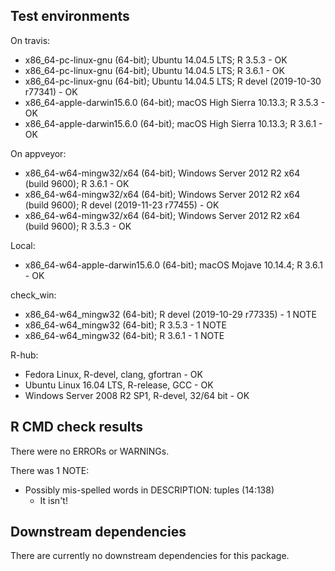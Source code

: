 ## Test environments
On travis:
* x86_64-pc-linux-gnu (64-bit); Ubuntu 14.04.5 LTS;  R 3.5.3 - OK
* x86_64-pc-linux-gnu (64-bit); Ubuntu 14.04.5 LTS;  R 3.6.1 - OK
* x86_64-pc-linux-gnu (64-bit); Ubuntu 14.04.5 LTS;  R devel (2019-10-30 r77341) - OK
*  x86_64-apple-darwin15.6.0 (64-bit); macOS High Sierra 10.13.3; R 3.5.3 - OK
*  x86_64-apple-darwin15.6.0 (64-bit); macOS High Sierra 10.13.3; R 3.6.1 - OK

On appveyor:
* x86_64-w64-mingw32/x64 (64-bit); Windows Server 2012 R2 x64 (build 9600); R 3.6.1 - OK
* x86_64-w64-mingw32/x64 (64-bit); Windows Server 2012 R2 x64 (build 9600); R devel (2019-11-23 r77455) - OK
* x86_64-w64-mingw32/x64 (64-bit); Windows Server 2012 R2 x64 (build 9600); R 3.5.3 - OK

Local:
 * x86_64-w64-apple-darwin15.6.0 (64-bit); macOS Mojave 10.14.4; R 3.6.1 - OK

check_win:
  * x86_64-w64_mingw32 (64-bit); R devel (2019-10-29 r77335) - 1 NOTE
  * x86_64-w64_mingw32 (64-bit); R 3.5.3 - 1 NOTE
  * x86_64-w64_mingw32 (64-bit); R 3.6.1 - 1 NOTE

R-hub:
 * Fedora Linux, R-devel, clang, gfortran - OK
 * Ubuntu Linux 16.04 LTS, R-release, GCC - OK
 * Windows Server 2008 R2 SP1, R-devel, 32/64 bit - OK

## R CMD check results
There were no ERRORs or WARNINGs.

There was 1 NOTE:
   
* Possibly mis-spelled words in DESCRIPTION: tuples (14:138)
  * It isn't! 
   
## Downstream dependencies
There are currently no downstream dependencies for this package.
